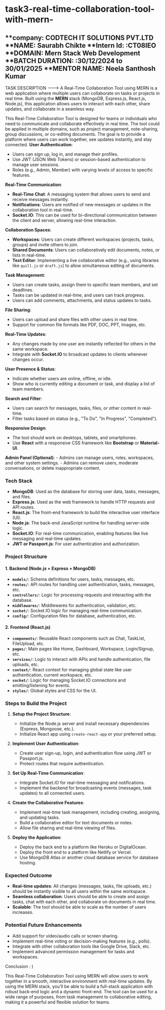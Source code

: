 # task3-real-time-collaboration-tool-with-mern-
**company: CODTECH IT SOLUTIONS PVT.LTD 
**NAME: Saurabh Chikte 
**Intern Id: :CT08IEO 
**DOMAIN: Mern Stack Web Development
**BATCH DURATION: :30/12/2024 to 30/01/2025
**MENTOR NAME: Neela Santhosh Kumar
----------------------------------------------------------------------------------------------------------------------------------------------------------------------------------------------------------------------------------
TASK DESCRIPTION --->
A Real-Time Collaboration Tool using MERN is a web application where multiple users can collaborate on tasks or projects in real time. Built using the **MERN** stack (MongoDB, Express.js, React.js, Node.js), this application allows users to interact with each other, share updates, and collaborate in a seamless way.


This Real-Time Collaboration Tool is designed for teams or individuals who need to communicate and collaborate effectively in real time. The tool could be applied in multiple domains, such as project management, note-sharing, group discussions, or co-editing documents. The goal is to provide a platform where users can work together, see updates instantly, and stay connected.
**User Authentication**:
   - Users can sign up, log in, and manage their profiles.
   - Use JWT (JSON Web Tokens) or session-based authentication to manage user sessions.
   - Roles (e.g., Admin, Member) with varying levels of access to specific features.

 **Real-Time Communication**:
   - **Real-Time Chat**: A messaging system that allows users to send and receive messages instantly.
   - **Notifications**: Users are notified of new messages or updates in the collaboration tool in real-time.
   - **Socket.IO**: This can be used for bi-directional communication between the client and server, allowing real-time interaction.
   
 **Collaboration Spaces**:
   - **Workspaces**: Users can create different workspaces (projects, tasks, groups) and invite others to join.
   - **Shared Documents**: Users can collaboratively edit documents, notes, or lists in real-time.
   - **Text Editor**: Implementing a live collaborative editor (e.g., using libraries like `quill.js` or `draft.js`) to allow simultaneous editing of documents.
   
 **Task Management**:
   - Users can create tasks, assign them to specific team members, and set deadlines.
   - Tasks can be updated in real-time, and users can track progress.
   - Users can add comments, attachments, and status updates to tasks.

 **File Sharing**:
   - Users can upload and share files with other users in real time.
   - Support for common file formats like PDF, DOC, PPT, Images, etc.

 **Real-Time Updates**:
 - Any changes made by one user are instantly reflected for others in the same workspace.
 - Integrate with **Socket.IO** to broadcast updates to clients whenever changes occur.

 **User Presence & Status**:
   - Indicate whether users are online, offline, or idle.
   - Show who is currently editing a document or task, and display a list of team members.

 **Search and Filter**:
   - Users can search for messages, tasks, files, or other content in real-time.
   - Filter tasks based on status (e.g., "To Do", "In Progress", "Completed").

 **Responsive Design**:
   - The tool should work on desktops, tablets, and smartphones.
   - Use **React** with a responsive CSS framework like **Bootstrap** or **Material-UI**.

 **Admin Panel (Optional)**:
    - Admins can manage users, roles, workspaces, and other system settings.
    - Admins can remove users, moderate conversations, or delete inappropriate content.

### **Tech Stack**

- **MongoDB**: Used as the database for storing user data, tasks, messages, and files.
- **Express.js**: Used as the web framework to handle HTTP requests and API routes.
- **React.js**: The front-end framework to build the interactive user interface (UI).
- **Node.js**: The back-end JavaScript runtime for handling server-side logic.
- **Socket.IO**: For real-time communication, enabling features like live messaging and real-time updates.
- **JWT or Passport.js**: For user authentication and authorization.

### **Project Structure**

#### 1. **Backend (Node.js + Express + MongoDB)**
   - **`models/`**: Schema definitions for users, tasks, messages, etc.
   - **`routes/`**: API routes for handling user authentication, tasks, messages, etc.
   - **`controllers/`**: Logic for processing requests and interacting with the database.
   - **`middlewares/`**: Middlewares for authentication, validation, etc.
   - **`socket/`**: Socket.IO logic for managing real-time communication.
   - **`config/`**: Configuration files for database, authentication, etc.
   
#### 2. **Frontend (React.js)**
   - **`components/`**: Reusable React components such as Chat, TaskList, FileUpload, etc.
   - **`pages/`**: Main pages like Home, Dashboard, Workspace, Login/Signup, etc.
   - **`services/`**: Logic to interact with APIs and handle authentication, file uploads, etc.
   - **`context/`**: React context for managing global state like user authentication, current workspace, etc.
   - **`socket/`**: Logic for managing Socket.IO connections and emitting/listening for events.
   - **`styles/`**: Global styles and CSS for the UI.

### **Steps to Build the Project**

1. **Setup the Project Structure**:
   - Initialize the Node.js server and install necessary dependencies (Express, Mongoose, etc.).
   - Initialize React app using `create-react-app` or your preferred setup.
   
2. **Implement User Authentication**:
   - Create user sign-up, login, and authentication flow using JWT or Passport.js.
   - Protect routes that require authentication.
   
3. **Set Up Real-Time Communication**:
   - Integrate Socket.IO for real-time messaging and notifications.
   - Implement the backend for broadcasting events (messages, task updates) to all connected users.

4. **Create the Collaborative Features**:
   - Implement real-time task management, including creating, assigning, and updating tasks.
   - Build a collaborative editor for text documents or notes.
   - Allow file sharing and real-time viewing of files.
   
5. **Deploy the Application**:
   - Deploy the back end to a platform like Heroku or DigitalOcean.
   - Deploy the front end to a platform like Netlify or Vercel.
   - Use MongoDB Atlas or another cloud database service for database hosting.

### **Expected Outcome**

- **Real-time updates**: All changes (messages, tasks, file uploads, etc.) should be instantly visible to all users within the same workspace.
- **Seamless collaboration**: Users should be able to create and assign tasks, chat with each other, and collaborate on documents in real time.
- **Scalable**: The tool should be able to scale as the number of users increases.

### **Potential Future Enhancements**
- Add support for video/audio calls or screen sharing.
- Implement real-time voting or decision-making features (e.g., polls).
- Integrate with other collaboration tools like Google Drive, Slack, etc.
- Implement advanced permission management for tasks and workspaces.

Conclusion : )

This Real-Time Collaboration Tool using MERN will allow users to work together in a smooth, interactive environment with real-time updates. By using the MERN stack, you’ll be able to build a full-stack application with robust back-end logic and a dynamic front-end. The tool can be used for a wide range of purposes, from task management to collaborative editing, making it a powerful and flexible solution for teams.
